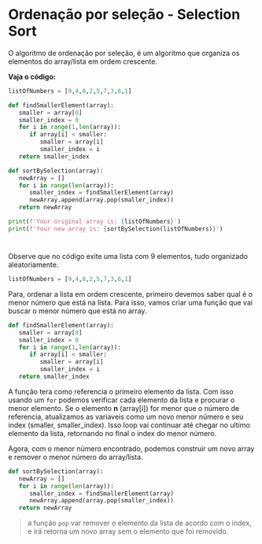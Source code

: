 # Ordenação por seleção - Selection Sort

O algoritmo de ordenação por seleção, é um algoritmo que organiza os elementos do array/lista em ordem crescente.

**Vaja o código:**
```Python
listOfNumbers = [9,4,8,2,5,7,3,6,1]

def findSmallerElement(array):
   smaller = array[0]
   smaller_index = 0
   for i in range(1,len(array)):
      if array[i] < smaller:
         smaller = array[i]
         smaller_index = i
   return smaller_index

def sortBySelection(array):
   newArray = []
   for i in range(len(array)):
      smaller_index = findSmallerElement(array)
      newArray.append(array.pop(smaller_index))
   return newArray

print(f'Your original array is: {listOfNumbers}')
print(f'Your new array is: {sortBySelection(listOfNumbers)}')
```
#

Observe que no código exite uma lista com 9 elementos, tudo organizado aleatoriamente.  
```Python 
listOfNumbers = [9,4,8,2,5,7,3,6,1]
```

Para, ordenar a lista em ordem crescente, primeiro devemos saber qual é o menor número que está na lista. Para isso, vamos criar uma função que vai buscar o menor número que está no array.
```Python
def findSmallerElement(array):
   smaller = array[0]
   smaller_index = 0
   for i in range(1,len(array)):
      if array[i] < smaller:
         smaller = array[i]
         smaller_index = i
   return smaller_index
```
A função tera como referencia o primeiro elemento da lista. Com isso usando um `for` podemos verificar cada elemento da lista e procurar o menor elemento. Se o elemento **n** (array[i]) for menor que o número de referencia, atualizamos as variaveis como um novo menor número e seu index (smaller, smaller_index). Isso loop vai continuar até chegar no ultimo elemento da lista, retornando no final o index do menor número.

Agora, com o menor número encontrado, podemos construir um novo array e remover o menor número do array/lista.
```Python
def sortBySelection(array):
   newArray = []
   for i in range(len(array)):
      smaller_index = findSmallerElement(array)
      newArray.append(array.pop(smaller_index))
   return newArray
```

> a função `pop` var remover o elemento da lista de acordo com o index, e irá retorna um novo array sem o elemento que foi removido.